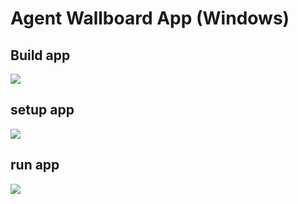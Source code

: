 # Agent Wallboard App (Windows)

## Build app
![](/img/build.png)

## setup app
![](/img/setup.png)

## run app
![](/img/app.png)